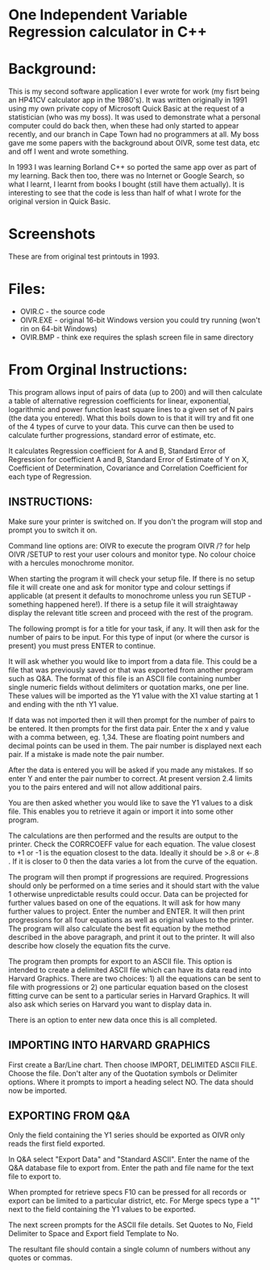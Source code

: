 # One Independent Variable Regression calculator in C++
# 
# Background:
This is my second software application I ever wrote for work (my fisrt being an HP41CV calculator app in the 1980's). It was written originally in 1991 using my own private copy of Microsoft Quick Basic at the request of a statistician (who was my boss). It was used to demonstrate what a personal computer could do back then, when these had only started to appear recently, and our branch in Cape Town had no programmers at all. My boss gave me some papers with the background about OIVR, some test data, etc and off I went and wrote something.

In 1993 I was learning Borland C++ so ported the same app over as part of my learning. Back then too, there was no Internet or Google Search, so what I learnt, I learnt from books I bought (still have them actually). It is interesting to see that the code is less than half of what I wrote for the original version in Quick Basic.

# Screenshots
These are from original test printouts in 1993.


# Files:
* OVIR.C - the source code
* OIVR.EXE - original 16-bit Windows version you could try running (won't rin on 64-bit Windows)
* OVIR.BMP - think exe requires the splash screen file in same directory

# From Orginal Instructions:
This program allows input of pairs of data (up to 200) and will then calculate a table of alternative regression coefficients for linear, exponential, logarithmic and power function least square lines to a given set of N pairs (the data you entered).  What this boils down to is that it will try and fit one of the 4 types of curve to your data.  This curve can then be used to calculate further progressions, standard error of estimate, etc.

It calculates Regression coefficient for A and B, Standard Error of Regression for coefficient A and B, Standard Error of Estimate of Y on X, Coefficient of Determination, Covariance and Correlation Coefficient for each type of Regression.

## INSTRUCTIONS:
Make sure your printer is switched on.  If you don't the program will stop and prompt you to switch it on.

Command line options are:
OIVR to execute the program
OIVR /? for help
OIVR /SETUP to rest your user colours and monitor type. No colour 	choice with a hercules monochrome monitor.

When starting the program it will check your setup file.  If there is no setup file it will create one and ask for monitor type and colour settings if applicable (at present it defaults to monochrome unless you run SETUP - something happened here!).  If there is a setup file it will straightaway display the relevant title screen and proceed with the rest of the program.

The following prompt is for a title for your task, if any.  It will then ask for the number of pairs to be input.  For this type of input (or where the cursor is present) you must press ENTER to continue.

It will ask whether you would like to import from a data file.  This could be a file that was previously saved or that was exported from another program such as Q&A.  The format of this file is an ASCII file containing number single numeric fields without delimiters or quotation marks, one per line.  These values will be imported as the Y1 value with the X1 value starting at 1 and ending with the nth Y1 value.

If data was not imported then it will then prompt for the number of pairs to be entered.  It then prompts for the first data pair.  Enter the x and y value with a comma between, eg. 1,34.  These are floating point numbers and decimal points can be used in them.  The pair number is displayed next each pair.  If a mistake is made note the pair number.

After the data is entered you will be asked if you made any mistakes.  If so enter Y and enter the pair number to correct.  At present version 2.4 limits you to the pairs entered and will not allow additional pairs.

You are then asked whether you would like to save the Y1 values to a disk file.  This enables you to retrieve it again or import it into some other program.

The calculations are then performed and the results are output to the printer.  Check the CORRCOEFF value for each equation.  The value closest to +1 or -1 is the equation closest to the data.  Ideally it should be >.8 or <-.8 .  If it is closer to 0 then the data varies a lot from the curve of the equation.

The program will then prompt if progressions are required.  Progressions should only be performed on a time series and it should start with the value 1 otherwise unpredictable results could occur.  Data can be projected for further values based on one of the equations.  It will ask for how many further values to project.  Enter the number and ENTER.  It will then print progressions for all four equations as well as original values to the printer.  The program will also calculate the best fit equation by the method described in the above paragraph, and print it out to the printer.  It will also describe how closely the equation fits the curve.

The program then prompts for export to an ASCII file.  This option is intended to create a delimited ASCII file which can have its data read into Harvard Graphics.  There are two choices:  1) all the equations can be sent to file with progressions or 2) one particular equation based on the closest fitting curve can be sent to a particular series in Harvard Graphics.  It will also ask which series on Harvard you want to display data in.

There is an option to enter new data once this is all completed.

## IMPORTING INTO HARVARD GRAPHICS
First create a Bar/Line chart.  Then choose IMPORT, DELIMITED ASCII FILE.  Choose the file.  Don't alter any of the Quotation symbols or Delimiter options.  Where it prompts to import a heading select NO.  The data should now be imported.

## EXPORTING FROM Q&A
Only the field containing the Y1 series should be exported as OIVR only reads the first field exported.

In Q&A select "Export Data" and "Standard ASCII".  Enter the name of the Q&A database file to export from.  Enter the path and file name for the text file to export to.

When prompted for retrieve specs F10 can be pressed for all records or export can be limited to a particular district, etc.  For Merge specs type a "1" next to the field containing the Y1 values to be exported.

The next screen prompts for the ASCII file details.  Set Quotes to No, Field Delimiter to Space and Export field Template to No.

The resultant file should contain a single column of numbers without any quotes or commas.
